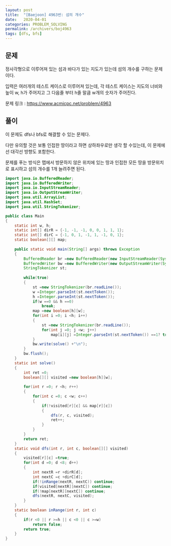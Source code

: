 ```yaml
---
layout: post
title:  "[Baejoon] 4963번: 섬의 개수"
date:   2020-04-01
categories: PROBLEM_SOLVING
permalink: /archivers/boj4963
tags: [dfs, bfs]
---
```


## 문제

정사각형으로 이루어져 있는 섬과 바다가 있는 지도가 있는데 섬의 개수를 구하는 문제이다.   

입력은 여러개의 테스트 케이스로 이루어져 있는데, 각 테스트 케이스는
지도의 너비와 높이 w, h가 주어지고 그 다음줄 부터 h줄 말큼 w개의 숫자가 주어진다.   

문제 링크 : <https://www.acmicpc.net/problem/4963>   

## 풀이

이 문제도 dfs나 bfs로 해결할 수 있는 문제다.   

다만 유의할 것은 보통 인접한 땅이라고 하면 상하좌우로만 생각 할 수있는데, 이 문제에선
대각선 방향도 포함한다.   

문제를 푸는 방식은 맵에서 방문하지 않은 위치에 있는 땅과 인접한 모든 땅을 방문위치로 표시하고
섬의 개수를 1개 늘려주면 된다.   



~~~java
import java.io.BufferedReader;
import java.io.BufferedWriter;
import java.io.InputStreamReader;
import java.io.OutputStreamWriter;
import java.util.ArrayList;
import java.util.HashSet;
import java.util.StringTokenizer;

public class Main
{
	static int w, h;
	static int[] dirR = {-1, -1, -1, 0, 0, 1, 1, 1};
	static int[] dirC = {-1, 0, 1, -1, 1, -1, 0, 1};
	static boolean[][] map;
	
	public static void main(String[] args) throws Exception
	{
		BufferedReader br =new BufferedReader(new InputStreamReader(System.in));
		BufferedWriter bw =new BufferedWriter(new OutputStreamWriter(System.out));
		StringTokenizer st;
		
		while(true)
		{
			st =new StringTokenizer(br.readLine());
			w =Integer.parseInt(st.nextToken());
			h =Integer.parseInt(st.nextToken());
			if(w ==0 && h ==0)
				break;
			map =new boolean[h][w];
			for(int i =0; i <h; i++)
			{
				st =new StringTokenizer(br.readLine());
				for(int j =0; j <w; j++)
					map[i][j] =Integer.parseInt(st.nextToken()) ==1? true: false;
			}
			bw.write(solve() +"\n");
		}
		bw.flush();
	}
	static int solve()
	{
		int ret =0;
		boolean[][] visited =new boolean[h][w];
		
		for(int r =0; r <h; r++)
		{
			for(int c =0; c <w; c++)
			{
				if(!visited[r][c] && map[r][c])
				{
					dfs(r, c, visited);
					ret++;
				}
			}
		}
		return ret;
	}
	static void dfs(int r, int c, boolean[][] visited)
	{
		visited[r][c] =true;
		for(int d =0; d <8; d++)
		{
			int nextR =r +dirR[d];
			int nextC =c +dirC[d];
			if(!inRange(nextR, nextC)) continue;
			if(visited[nextR][nextC]) continue;
			if(!map[nextR][nextC]) continue;
			dfs(nextR, nextC, visited);
		}
	}
	static boolean inRange(int r, int c)
	{
		if(r <0 || r >=h || c <0 || c >=w)
			return false;
		return true;
	}
}
~~~

